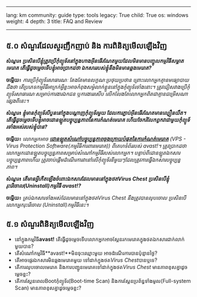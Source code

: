 

---

lang: km
community: guide
type: tools
legacy: True
child: True
os: windows
weight: 4
depth: 3
title: FAQ and Review 

---

## ៥.០ សំណួរដែលសួរញឹកញាប់ និង ការពិនិត្យមើលឡើងវិញ ##

<div class="background" markdown="1">

**សំណួរ៖ *ប្រសិនបើខ្ញុំត្រូវប្រើកុំព្យូទ័រនៅក្នុងហាងអ៊ីនធើរណែតមួយដែលមិនមានបញ្ចូលកម្មវិធីសម្អាតមេរោគ តើធ្វើដូចម្តេចទើបខ្ញុំអាចប្រាកដថា ឯកសាររបស់ខ្ញុំនឹងមិនមានឆ្លងមេរោគ?***

**ចម្លើយ**៖ *ការប្រើកុំព្យូទ័រសាធារណៈ តែងតែមានលក្ខណៈប្រថុយប្រថាន ព្រោះលោកអ្នកគ្មានមធ្យោបាយដឹងថា តើប្រភេទកម្មវិធីអាក្រក់អ្វីខ្លះអាចកំពុងសម្ងំលាក់ខ្លួននៅក្នុងកុំព្យូទ័រទាំងនោះ។ ត្រូវជៀសវាងប្រើកុំព្យូទ័រសាធារណៈសម្រាប់ការងារឯកជន ឬការងាររសើប លើកលែងតែលោកអ្នកពិតជាគ្មានជម្រើសណាផ្សេងពីនេះ។*

**សំណួរ៖ *ខ្ញុំមានកុំព្យូទ័របីបួននៅក្នុងបណ្តាញកុំព្យូទ័រមួយ ដែលការភ្ជាប់អ៊ីនធើរណែតមានល្បឿនយឺត។ តើធ្វើដូចម្តេចទើបខ្ញុំអាចដោនឡូតបច្ចុប្បន្នភាពនៃការកំណត់មេរោគ ហើយចែករំលែកពួកវាជាមួយកុំព្យូទ័រទាំងអស់របស់ខ្ញុំបាន?***

**ចម្លើយ**៖ *លោកអ្នកអាច [**ដោនឡូតសំណៅបច្ចុប្បន្នភាពចុងក្រោយបំផុតនៃការកំណត់មេរោគ**](http://www.avast.com/download-update) (VPS - Virus Protection Software(កម្មវិធីការពារមេរោគ)) ពីគេហទំព័ររបស់ avast!។ ត្រូវប្រាកដថា លោកអ្នកដោនឡូតបច្ចុប្បន្នភាពសម្រាប់សំណៅកម្មវិធីរបស់លោកអ្នក។ បន្ទាប់ពីដោនឡូតឯកសារបច្ចុប្បន្នភាពហើយ ត្រូវចាប់ផ្តើមដំណើរការវានៅលើកុំព្យូទ័រនីមួយៗដែលត្រូវការធ្វើឯកសារបច្ចុប្បន្នភាព។*

**សំណួរ៖ *តើមានអ្វីកើតឡើងចំពោះឯកសារដែលមាននៅក្នុងថតVirus Chest  ប្រសិនបើខ្ញុំរុះរើចោល(Uninstall)កម្មវិធី avast!?***

**ចម្លើយ**៖ *គ្រប់ឯកសារទាំងអស់ដែលមាននៅក្នុងថតVirus Chest នឹងត្រូវបានលុបចោល ប្រសិនបើលោកអ្នករុះរើចោល (Uninstall)កម្មវិធីនេះ។*

</div>

## ៥.១ សំណួរពិនិត្យមើលឡើងវិញ ##

- នៅក្នុងកម្មវិធី**avast!** តើធ្វើដូចម្តេចទើបលោកអ្នកអាចស្គែនរកមេរោគក្នុងថតឯកសារជាក់លាក់មួយបាន?
- តើសំណៅកម្មវិធី**avast!**មិនចុះឈ្មោះមួយ អាចដំណើរការបានប៉ុន្មានថ្ងៃ?
- តើអាចផ្ទេរឯកសារមិនឆ្លងមេរោគមួយ ទៅដាក់ក្នុងថត*Virus Chest*បានឬទេ?
- តើការលុបចោលមេរោគ និងការបញ្ជូនមេរោគទៅដាក់ក្នុងថត*Virus Chest* មានភាពខុសគ្នាដូចម្តេចខ្លះ?
- តើការស្គែនពេលBootកុំព្យូទ័រ(Boot-time Scan) និងការស្គែនប្រព័ន្ធទាំងមូល(Full-system Scan) មានភាពខុសគ្នាដូចម្តេចខ្លះ?


